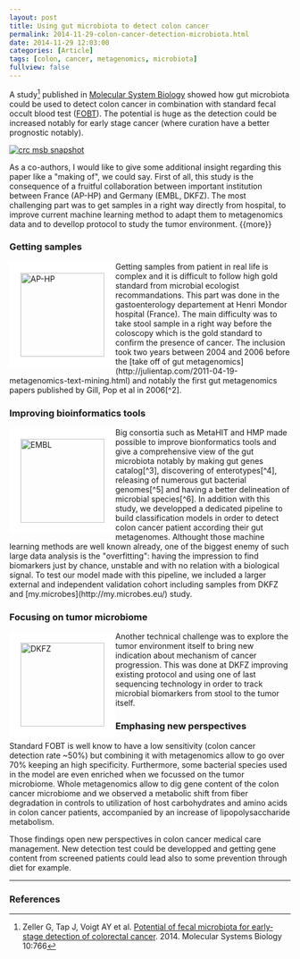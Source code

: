 ```yaml
---
layout: post
title: Using gut microbiota to detect colon cancer
permalink: 2014-11-29-colon-cancer-detection-microbiota.html
date: 2014-11-29 12:03:00
categories: [Article]
tags: [colon, cancer, metagenomics, microbiota]
fullview: false
---
```



A study[^1] published in [Molecular System Biology](http://bit.ly/crcmicrob) showed how gut microbiota could be used to detect colon cancer in combination with standard fecal occult blood test ([FOBT](http://en.wikipedia.org/wiki/Fecal_occult_blood)). The potential is huge as the detection could be increased notably for early stage cancer (where curation have a better prognostic notably).

<a href="http://bit.ly/crcmicrob"><img itemprop="image" src="https://www.embopress.org/cms/asset/aae499bf-bf78-4ff9-bb26-ee1e36d90ba0/msb145645-abs-0001-m.jpg" alt="crc msb snapshot"/></a>

As a co-authors, I would like to give some additional insight regarding this paper like a "making of", we could say. First of all, this study is the consequence of a fruitful collaboration between important institution between France (AP-HP) and Germany (EMBL, DKFZ). The most challenging part was to get samples in a right way directly from hospital, to improve current machine learning method to adapt them to metagenomics data and to devellop protocol to study the tumor environment. {{more}} <!--more-->

### Getting samples ###

<img itemprop="image" src="http://hopital-necker.aphp.fr/wp-content/blogs.dir/14/files/2012/06/logo-aphp.jpg" alt="AP-HP" style="float: left; border: 20px solid white; width: 150px;"/>
Getting samples from patient in real life is complex and it is difficult to follow high gold standard from microbial ecologist recommandations. This part was done in the gastoenterology departement at Henri Mondor hospital (France). The main difficulty was to take stool sample in a right way before the coloscopy which is the gold standard to confirm the presence of cancer. The inclusion took two years between 2004 and 2006 before the [take off of gut metagenomics](http://julientap.com/2011-04-19-metagenomics-text-mining.html) and notably the first gut metagenomics papers published by Gill, Pop et al in 2006[^2].


### Improving bioinformatics tools ###

<img itemprop="image" src="http://bioinfo-fr.net/wp-content/uploads/2013/07/logo_embl.jpg" alt="EMBL" style="float: left; border: 20px solid white; width: 150px;"/>
Big consortia such as MetaHIT and HMP made possible to improve bionformatics tools and give a comprehensive view of the gut microbiota notably by making gut genes catalog[^3], discovering of enterotypes[^4], releasing of numerous gut bacterial genomes[^5] and having a better delineation of microbial species[^6]. In addition with this study, we developped a dedicated pipeline to build classification models in order to detect colon cancer patient according their gut metagenomes. Althought those machine learning methods are well known already, one of the biggest enemy of such large data analysis is the "overfitting": having the impression to find biomarkers just by chance, unstable and with no relation with a biological signal. To test our model made with this pipeline, we included a larger external and independent  validation cohort including samples from DKFZ and [my.microbes](http://my.microbes.eu/) study. 

### Focusing on tumor microbiome ###

<img itemprop="image" src="https://www.gesundheitsindustrie-bw.de/application/files/4914/3517/8265/09296_de.jpg" alt="DKFZ" style="float: left; border: 20px solid white; width: 150px;"/> 
Another technical challenge was to explore the tumor environment itself to bring new indication about mechanism of cancer progression. This was done at DKFZ improving existing protocol and using one of last sequencing technology in order to track microbial biomarkers from stool to the tumor itself.

### Emphasing new perspectives ###

Standard FOBT is well know to have a low sensitivity (colon cancer detection rate ~50%) but combining it with metagenomics allow to go over 70% keeping an high specificity. Furthermore, some bacterial species used in the model are even enriched when we focussed on the tumor microbiome. Whole metagenomics allow to dig gene content of the colon cancer microbiome and we observed a metabolic shift from fiber degradation in controls to utilization of host carbohydrates and amino acids in colon cancer patients, accompanied by an increase of lipopolysaccharide metabolism.

Those findings open new perspectives in colon cancer medical care management. New detection test could be developped and getting gene content from screened patients could lead also to some prevention through diet for example.


----------


### References ###
[^1]: Zeller G, Tap J, Voigt AY et al. [Potential of fecal microbiota for early‐stage detection of colorectal cancer](http://bit.ly/crcmicrob). 2014. Molecular Systems Biology 10:766

[^2]: Gill, Pop et al. [Metagenomic analysis of the human distal gut microbiome.](http://www.sciencemag.org/content/312/5778/1355.long) Science. 2006 Jun 2;312(5778):1355-9.

[^3]: J Qin et al. MetaHIT consortium. [A human gut microbial gene catalogue established by metagenomic sequencing](http://www.nature.com/nature/journal/v464/n7285/abs/nature08821.html). 2010. Nature 464 (7285), 59-65

[^4]: M Arumugam, J Raes et al. MetaHIT consortium. [Enterotypes of the human gut microbiome](http://www.nature.com/nature/journal/v473/n7346/abs/nature09944.html). 2011. Nature 473 (7346), 174-180

[^5]: Nelson KE et al. [A catalog of reference genomes from the human microbiome](http://www.ncbi.nlm.nih.gov/pubmed/20489017). Science 2010 May 21

[^6]: Mende et al. [Accurate and universal delineation of prokaryotic species](http://www.nature.com/nmeth/journal/v10/n9/abs/nmeth.2575.html). Nature methods 10 (9), 881-884

